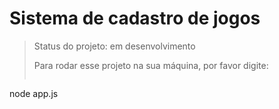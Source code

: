 <h1>Sistema de cadastro de jogos</h1>

> Status do projeto: em desenvolvimento
>
> Para rodar esse projeto na sua máquina, por favor digite:
>
> ```
node app.js 
```

